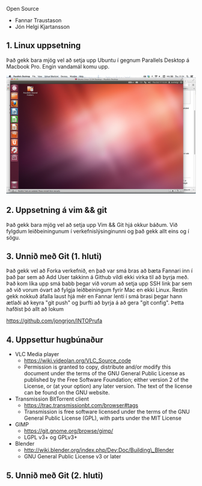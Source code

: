 Open Source

* Fannar Traustason
* Jón Helgi Kjartansson

## 1. Linux uppsetning

Það gekk bara mjög vel að setja upp Ubuntu í gegnum Parallels Desktop á Macbook Pro. Engin vandamál komu upp.

![Screenshot af Ubuntu á mac](/scr.png?raw=true)

## 2. Uppsetning á vim && git

Það gekk bara mjög vel að setja upp Vim && Git hjá okkur báðum. Við fylgdum leiðbeiningunum í verkefnislýsinginunni og það gekk allt eins og í sögu.
## 3. Unnið með Git (1. hluti)

Það gekk vel að Forka verkefnið, en það var smá bras að bæta Fannari inn í það þar sem að Add User takkinn á Github vildi ekki virka til að byrja með. Það kom líka upp smá babb þegar við vorum að setja upp SSH link þar sem að við vorum óvart að fylgja leiðbeiningum fyrir Mac en ekki Linux. Restin gekk nokkuð áfalla laust hjá mér en Fannar lenti í smá brasi þegar hann ætlaði að keyra "git push" og þurfti að byrja á að gera "git config". Þetta hafðist þó allt að lokum

<https://github.com/jongrjon/INTOPrufa>

## 4. Uppsettur hugbúnaður

* VLC Media player
    - <https://wiki.videolan.org/VLC_Source_code>
    - Permission is granted to copy, distribute and/or modify this document under the terms of the GNU General Public License as published by the Free Software Foundation; either version 2 of the License, or (at your option) any later version. The text of the license can be found on the GNU website.
* Transmission BitTorrent client
    - <https://trac.transmissionbt.com/browser#tags>
    - Transmission is free software licensed under the terms of the GNU General Public License (GPL), with parts under the MIT License
* GIMP
    - <https://git.gnome.org/browse/gimp/>
    - LGPL v3+ og GPLv3+
* Blender
    - <http://wiki.blender.org/index.php/Dev:Doc/Building\_Blender>
    - GNU General Public License v3 or later

## 5. Unnið með Git (2. hluti)
